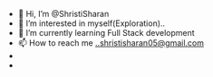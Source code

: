 - 👋 Hi, I’m @ShristiSharan
- 👀 I’m interested in myself(Exploration)..
- 🌱 I’m currently learning Full Stack development
- 📫 How to reach me ..shristisharan05@gmail.com
- 
- 

<!---
ShristiSharan/ShristiSharan is a ✨ special ✨ repository because its `README.md` (this file) appears on your GitHub profile.
You can click the Preview link to take a look at your changes.
--->
